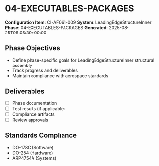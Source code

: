 # 04-EXECUTABLES-PACKAGES

**Configuration Item**: CI-AF061-009
**System**: LeadingEdgeStructureInner
**Phase**: 04-EXECUTABLES-PACKAGES
**Generated**: 2025-08-25T08:05:39+00:00

## Phase Objectives
- Define phase-specific goals for LeadingEdgeStructureInner structural assembly
- Track progress and deliverables
- Maintain compliance with aerospace standards

## Deliverables
- [ ] Phase documentation
- [ ] Test results (if applicable)
- [ ] Compliance artifacts
- [ ] Review approvals

## Standards Compliance
- DO-178C (Software)
- DO-254 (Hardware)
- ARP4754A (Systems)

